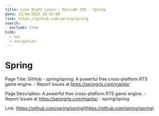 ```yaml
---
title: Late Night Linux – Episode 339 - Spring
date: 23/06/2025 20:52:09
link: https://github.com/spring/spring
search:
  exclude: true
hide:
  - toc
  - navigation
---
```


# Spring

Page Title: GitHub - spring/spring: A powerful free cross-platform RTS game engine. - Report issues at https://springrts.com/mantis/

Page Description: A powerful free cross-platform RTS game engine. - Report issues at https://springrts.com/mantis/ - spring/spring 

Link: [https://github.com/spring/spring](https://github.com/spring/spring)